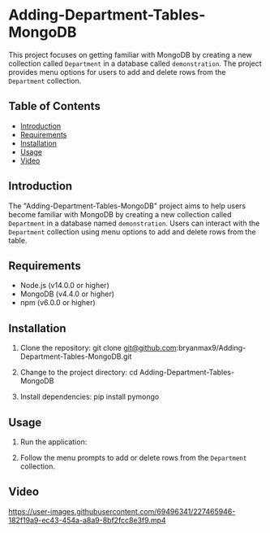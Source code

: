 # Adding-Department-Tables-MongoDB

This project focuses on getting familiar with MongoDB by creating a new collection called `Department` in a database called `demonstration`. The project provides menu options for users to add and delete rows from the `Department` collection.

## Table of Contents

- [Introduction](#introduction)
- [Requirements](#requirements)
- [Installation](#installation)
- [Usage](#usage)
- [Video](#video)

## Introduction

The "Adding-Department-Tables-MongoDB" project aims to help users become familiar with MongoDB by creating a new collection called `Department` in a database named `demonstration`. Users can interact with the `Department` collection using menu options to add and delete rows from the table.

## Requirements

- Node.js (v14.0.0 or higher)
- MongoDB (v4.4.0 or higher)
- npm (v6.0.0 or higher)

## Installation

1. Clone the repository:
git clone git@github.com:bryanmax9/Adding-Department-Tables-MongoDB.git

2. Change to the project directory:
cd  Adding-Department-Tables-MongoDB

3. Install dependencies:
pip install pymongo


## Usage

1. Run the application:

2. Follow the menu prompts to add or delete rows from the `Department` collection.


## Video


https://user-images.githubusercontent.com/69496341/227465946-182f19a9-ec43-454a-a8a9-8bf2fcc8e3f9.mp4





